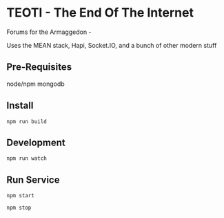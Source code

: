 TEOTI - The End Of The Internet
===============================
Forums for the Armaggedon - 

Uses the MEAN stack, Hapi, Socket.IO, and a bunch of other modern stuff

Pre-Requisites
--------------
node/npm
mongodb

Install
-------

`npm run build`

Development
-----------

`npm run watch`

Run Service
-----------

`npm start`

`npm stop`